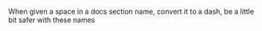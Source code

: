When given a space in a docs section name, convert it to a dash, be a little bit safer with these names
